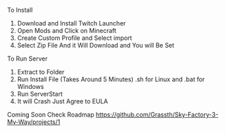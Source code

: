 To Install
1) Download and Install Twitch Launcher
2) Open Mods and Click on Minecraft
3) Create Custom Profile and Select import
4) Select Zip File And it Will Download and You will Be Set

To Run Server
1) Extract to Folder
2) Run Install File (Takes Around 5 Minutes) .sh for Linux and .bat for Windows
3) Run ServerStart
4) It will Crash Just Agree to EULA

Coming Soon
Check Roadmap https://github.com/Grassth/Sky-Factory-3-My-Way/projects/1



